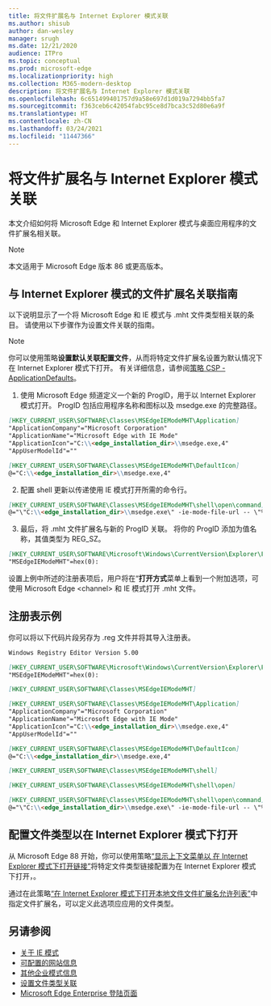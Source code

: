 ```yaml
---
title: 将文件扩展名与 Internet Explorer 模式关联
ms.author: shisub
author: dan-wesley
manager: srugh
ms.date: 12/21/2020
audience: ITPro
ms.topic: conceptual
ms.prod: microsoft-edge
ms.localizationpriority: high
ms.collection: M365-modern-desktop
description: 将文件扩展名与 Internet Explorer 模式关联
ms.openlocfilehash: 6c651499401757d9a58e697d1d019a7294bb5fa7
ms.sourcegitcommit: f363ceb6c42054fabc95ce8d7bca3c52d80e6a9f
ms.translationtype: HT
ms.contentlocale: zh-CN
ms.lasthandoff: 03/24/2021
ms.locfileid: "11447366"
---
```

# <a name="associate-file-extensions-with-internet-explorer-mode"></a>将文件扩展名与 Internet Explorer 模式关联

本文介绍如何将 Microsoft Edge 和 Internet Explorer 模式与桌面应用程序的文件扩展名相关联。

> [!NOTE]
> 本文适用于 Microsoft Edge 版本 86 或更高版本。

## <a name="guidance-for-file-extension-association-with-internet-explorer-mode"></a>与 Internet Explorer 模式的文件扩展名关联指南

以下说明显示了一个将 Microsoft Edge 和 IE 模式与 .mht 文件类型相关联的条目。 请使用以下步骤作为设置文件关联的指南。

> [!NOTE]
> 你可以使用策略**设置默认关联配置文件**，从而将特定文件扩展名设置为默认情况下在 Internet Explorer 模式下打开。 有关详细信息，请参阅[策略 CSP - ApplicationDefaults](/windows/client-management/mdm/policy-csp-applicationdefaults#applicationdefaults-defaultassociationsconfiguration)。

1. 使用 Microsoft Edge 频道定义一个新的 ProgID，用于以 Internet Explorer 模式打开。 ProgID 包括应用程序名称和图标以及 msedge.exe 的完整路径。

```markdown
[HKEY_CURRENT_USER\SOFTWARE\Classes\MSEdgeIEModeMHT\Application]
"ApplicationCompany"="Microsoft Corporation"
"ApplicationName"="Microsoft Edge with IE Mode"
"ApplicationIcon"="C:\\<edge_installation_dir>\\msedge.exe,4"
"AppUserModelId"=""
```

```markdown
[HKEY_CURRENT_USER\SOFTWARE\Classes\MSEdgeIEModeMHT\DefaultIcon]
@="C:\\<edge_installation_dir>\\msedge.exe,4"
```

2. 配置 shell 更新以传递使用 IE 模式打开所需的命令行。

```markdown
[HKEY_CURRENT_USER\SOFTWARE\Classes\MSEdgeIEModeMHT\shell\open\command]
@="\"C:\\<edge_installation_dir>\\msedge.exe\" -ie-mode-file-url -- \"%1\""
```

3. 最后，将 .mht 文件扩展名与新的 ProgID 关联。 将你的 ProgID 添加为值名称，其值类型为 REG_SZ。

```markdown
[HKEY_CURRENT_USER\SOFTWARE\Microsoft\Windows\CurrentVersion\Explorer\FileExts\.mht\OpenWithProgids]
"MSEdgeIEModeMHT"=hex(0):
```

设置上例中所述的注册表项后，用户将在“**打开方式**菜单上看到一个附加选项，可使用 Microsoft Edge \<channel\> 和 IE 模式打开 .mht 文件。

## <a name="registry-example"></a>注册表示例

你可以将以下代码片段另存为 .reg 文件并将其导入注册表。

```markdown
Windows Registry Editor Version 5.00

[HKEY_CURRENT_USER\SOFTWARE\Microsoft\Windows\CurrentVersion\Explorer\FileExts\.mht\OpenWithProgids]
"MSEdgeIEModeMHT"=hex(0):

[HKEY_CURRENT_USER\SOFTWARE\Classes\MSEdgeIEModeMHT]

[HKEY_CURRENT_USER\SOFTWARE\Classes\MSEdgeIEModeMHT\Application]
"ApplicationCompany"="Microsoft Corporation"
"ApplicationName"="Microsoft Edge with IE Mode"
"ApplicationIcon"="C:\\<edge_installation_dir>\\msedge.exe,4"
"AppUserModelId"=""

[HKEY_CURRENT_USER\SOFTWARE\Classes\MSEdgeIEModeMHT\DefaultIcon]
@="C:\\<edge_installation_dir>\\msedge.exe,4"

[HKEY_CURRENT_USER\SOFTWARE\Classes\MSEdgeIEModeMHT\shell]

[HKEY_CURRENT_USER\SOFTWARE\Classes\MSEdgeIEModeMHT\shell\open]

[HKEY_CURRENT_USER\SOFTWARE\Classes\MSEdgeIEModeMHT\shell\open\command]
@="\"C:\\<edge_installation_dir>\\msedge.exe\" -ie-mode-file-url -- \"%1\""

```
## <a name="configuring-file-types-to-open-in-internet-explorer-mode"></a>配置文件类型以在 Internet Explorer 模式下打开

从 Microsoft Edge 88 开始，你可以使用策略[“显示上下文菜单以 在 Internet Explorer 模式下打开链接”](./microsoft-edge-policies.md#show-context-menu-to-open-a-link-in-internet-explorer-mode)将特定文件类型链接配置为在 Internet Explorer 模式下打开，。 

通过在此策略[“在 Internet Explorer 模式下打开本地文件文件扩展名允许列表”](./microsoft-edge-policies.md#internetexplorerintegrationlocalfileextensionallowlist)中指定文件扩展名，可以定义此选项应应用的文件类型。 

## <a name="see-also"></a>另请参阅

- [关于 IE 模式](./edge-ie-mode.md)
- [可配置的网站信息](./edge-learnmore-configurable-sites-ie-mode.md)
- [其他企业模式信息](/internet-explorer/ie11-deploy-guide/enterprise-mode-overview-for-ie11)
- [设置文件类型关联](/windows/win32/shell/fa-file-types)
- [Microsoft Edge Enterprise 登陆页面](https://aka.ms/EdgeEnterprise)